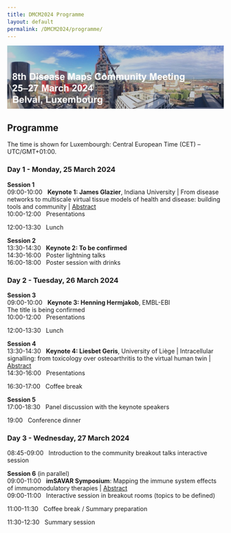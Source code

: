 ```yaml
---
title: DMCM2024 Programme
layout: default
permalink: /DMCM2024/programme/
---
```


<img src="/images/places/Belval08.jpg"/>

## Programme

The time is shown for Luxembourgh: Central European Time (CET) – UTC/GMT+01:00.

### Day 1 - Monday, 25 March 2024

**Session 1** \
09:00-10:00 &nbsp; **Keynote 1: James Glazier**, Indiana University | From disease networks to multiscale virtual tissue models of health and disease: building tools and community | [Abstract](/DMCM2024/JamesGlazier) \
10:00-12:00 &nbsp; Presentations

12:00-13:30 &nbsp; Lunch

**Session 2** \
13:30-14:30 &nbsp; **Keynote 2: To be confirmed** \
14:30-16:00 &nbsp; Poster lightning talks \
16:00-18:00 &nbsp; Poster session with drinks

### Day 2 - Tuesday, 26 March 2024

**Session 3** \
09:00-10:00 &nbsp; **Keynote 3: Henning Hermjakob**, EMBL-EBI \
The title is being confirmed \
10:00-12:00 &nbsp; Presentations

12:00-13:30 &nbsp; Lunch

**Session 4** \
13:30-14:30 &nbsp; **Keynote 4: Liesbet Geris**, University of Liège | Intracellular signalling: from toxicology over osteoarthritis to the virtual human twin | [Abstract](/DMCM2024/LiesbetGeris) \
14:30-16:00 &nbsp; Presentations

16:30-17:00 &nbsp; Coffee break

**Session 5** \
17:00-18:30 &nbsp; Panel discussion with the keynote speakers

19:00	&nbsp; Conference dinner

### Day 3 - Wednesday, 27 March 2024

08:45-09:00 &nbsp; Introduction to the community breakout talks interactive session

**Session 6** (in parallel) \
09:00-11:00 &nbsp; **imSAVAR Symposium**: Mapping the immune system effects of immunomodulatory therapies | [Abstract](/DMCM2024/imSAVAR) \
09:00-11:00 &nbsp; Interactive session in breakout rooms (topics to be defined)

11:00-11:30 &nbsp; Coffee break / Summary preparation

11:30-12:30 &nbsp; Summary session



<!--
| **Session**   | **Time**     | **Activity**                                                |
|---------------|--------------|-------------------------------------------------------------|
| **Session 1** | 09:00-09:05  | **Welcome** |
|               | 09:05-10:05  | **Keynote speaker 1** |         
|               | 10:05-12:00  | **Presentations** |
|               | 12:00-13:30  | Lunch |
| **Session 2** | 13:30-14:30  | **Keynote speaker 2** |
|               | 14:30-16:00  | **Poster lightning talks** |
|               | 16:00-18:00  | **Poster session with drinks** |  
-->

